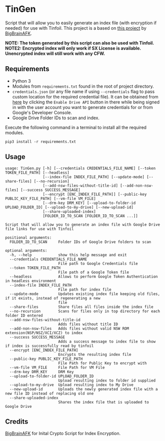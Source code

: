 # TinGen
Script that will allow you to easily generate an index file (with encryption if needed) for use with Tinfoil.
This project is a based on [this project](https://github.com/BigBrainAFK/tinfoil_gdrive_generator/) by [BigBrainAFK](https://github.com/BigBrainAFK/).  
  
**NOTE: The token generated by this script can also be used with Tinfoil.**
**NOTE2: Encrypted index will only work if SX License is available. Unencrypted index will still work with any CFW.**

## Requirements
- Python 3
- Modules from `requirements.txt` found in the root of project directory.
- `credentials.json` (or any file name if using `--credentials` flag to pass custom location for the required credential file). It can be obtained from [here](https://developers.google.com/drive/api/v3/quickstart/python) by clicking the `Enable Drive API` button in there while being signed in with the user account you want to generate credentials for or from Google's Developer Console.
- Google Drive Folder IDs to scan and index.

Execute the following command in a terminal to install all the required modules.  
```
pip3 install -r requirements.txt
```

## Usage
```
usage: TinGen.py [-h] [--credentials CREDENTIALS_FILE_NAME] [--token TOKEN_FILE_PATH] [--headless]
                 [--index-file INDEX_FILE_PATH] [--update-mode] [--share-files] [--no-recursion]
                 [--add-nsw-files-without-title-id] [--add-non-nsw-files] [--success SUCCESS_MESSAGE]
                 [--encrypt [ENC_INDEX_FILE_PATH]] [--public-key PUBLIC_KEY_FILE_PATH] [--vm-file VM_FILE]
                 [--drm-key DRM_KEY] [--upload-to-folder-id UPLOAD_FOLDER_ID] [--upload-to-my-drive] [--new-upload-id]
                 [--share-uploaded-index]
                 [FOLDER_ID_TO_SCAN [FOLDER_ID_TO_SCAN ...]]

Script that will allow you to generate an index file with Google Drive file links for use with Tinfoil

positional arguments:
  FOLDER_ID_TO_SCAN     Folder IDs of Google Drive folders to scan

optional arguments:
  -h, --help            show this help message and exit
  --credentials CREDENTIALS_FILE_NAME
                        File path to Google Credentials file
  --token TOKEN_FILE_PATH
                        File path of a Google Token file
  --headless            Allows to perform Google Token Authentication in headless environment
  --index-file INDEX_FILE_PATH
                        File path for index file
  --update-mode         Updates existing index file keeping old files, if it exists, instead of regenerating a new
                        file
  --share-files         Share files all files inside the index file
  --no-recursion        Scans for files only in top directory for each folder ID entered
  --add-nsw-files-without-title-id
                        Adds files without title ID
  --add-non-nsw-files   Adds files without valid NSW ROM extension(NSP/NSZ/XCI/XCZ) to index
  --success SUCCESS_MESSAGE
                        Adds a success message to index file to show if index is successfully read by tinfoil
  --encrypt [ENC_INDEX_FILE_PATH]
                        Encrypts the resulting index file
  --public-key PUBLIC_KEY_FILE_PATH
                        File Path for Public Key to encrypt with
  --vm-file VM_FILE     File Path for VM File
  --drm-key DRM_KEY     DRM Key
  --upload-to-folder-id UPLOAD_FOLDER_ID
                        Upload resulting index to folder id supplied
  --upload-to-my-drive  Upload resulting index to My Drive
  --new-upload-id       Uploads the newly generated index file with a new file ID instead of replacing old one
  --share-uploaded-index
                        Shares the index file that is uploaded to Google Drive
```

## Credits
[BigBrainAFK](https://github.com/BigBrainAFK/) for Inital Crypto Script for Index Encryption.
